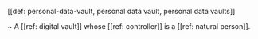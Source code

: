 [[def: personal-data-vault, personal data vault, personal data vaults]]

~ A [[ref: digital vault]] whose [[ref: controller]] is a [[ref: natural person]].

